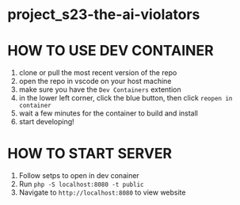 # project_s23-the-ai-violators

# HOW TO USE DEV CONTAINER
1) clone or pull the most recent version of the repo
2) open the repo in vscode on your host machine
3) make sure you have the `Dev Containers` extention
4) in the lower left corner, click the blue button, then click `reopen in container`
5) wait a few minutes for the container to build and install
6) start developing!

# HOW TO START SERVER
1) Follow setps to open in dev conainer
2) Run `php -S localhost:8080 -t public`
3) Navigate to `http://localhost:8080` to view website

